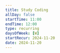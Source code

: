 ```yaml
---
title: Study Coding
allDay: false
startTime: 11:00
endTime: 12:00
type: recurring
daysOfWeek: [W]
startRecur: 2024-11-20
date: 2024-11-20
---
```

